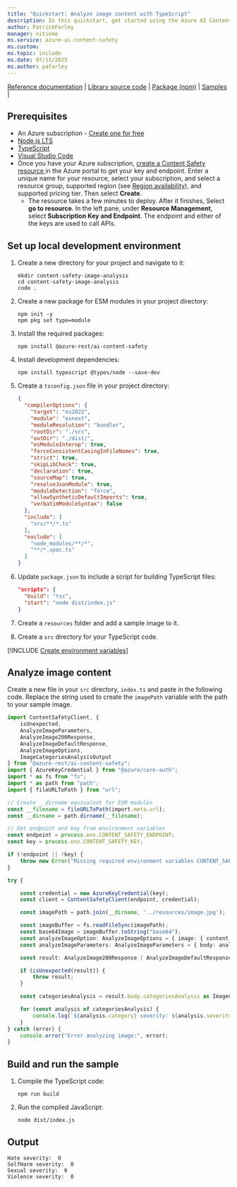 ```yaml
---
title: "Quickstart: Analyze image content with TypeScript"
description: In this quickstart, get started using the Azure AI Content Safety TypeScript SDK to analyze image content for objectionable material.
author: PatrickFarley
manager: nitinme
ms.service: azure-ai-content-safety
ms.custom:
ms.topic: include
ms.date: 07/11/2025
ms.author: pafarley
---
```


[Reference documentation](https://www.npmjs.com/package/@azure-rest/ai-content-safety/v/1.0.0) | [Library source code](https://github.com/Azure/azure-sdk-for-js/tree/main/sdk/contentsafety/ai-content-safety-rest) | [Package (npm)](https://www.npmjs.com/package/@azure-rest/ai-content-safety) | [Samples](https://github.com/Azure-Samples/AzureAIContentSafety/tree/main/js/1.0.0) |


## Prerequisites

* An Azure subscription - [Create one for free](https://azure.microsoft.com/free/cognitive-services/) 
* [Node.js LTS](https://nodejs.org/)
* [TypeScript](https://www.typescriptlang.org/)
* [Visual Studio Code](https://code.visualstudio.com/)
* Once you have your Azure subscription, <a href="https://aka.ms/acs-create"  title="Create a Content Safety resource"  target="_blank">create a Content Safety resource </a> in the Azure portal to get your key and endpoint. Enter a unique name for your resource, select your subscription, and select a resource group, supported region (see [Region availability](/azure/ai-services/content-safety/overview#region-availability)), and supported pricing tier. Then select **Create**.
  * The resource takes a few minutes to deploy. After it finishes, Select **go to resource**. In the left pane, under **Resource Management**, select **Subscription Key and Endpoint**. The endpoint and either of the keys are used to call APIs.

## Set up local development environment

1. Create a new directory for your project and navigate to it:

   ```console
   mkdir content-safety-image-analysis
   cd content-safety-image-analysis
   code .
   ```

2. Create a new package for ESM modules in your project directory:

   ```console
   npm init -y
   npm pkg set type=module
   ```

3. Install the required packages:

   ```console
   npm install @azure-rest/ai-content-safety
   ```

4. Install development dependencies:

   ```console
   npm install typescript @types/node --save-dev
   ```

5. Create a `tsconfig.json` file in your project directory:

   ```json
   {
     "compilerOptions": {
       "target": "es2022",
       "module": "esnext",
       "moduleResolution": "bundler",
       "rootDir": "./src",
       "outDir": "./dist/",
       "esModuleInterop": true,
       "forceConsistentCasingInFileNames": true,
       "strict": true,
       "skipLibCheck": true,
       "declaration": true,
       "sourceMap": true,
       "resolveJsonModule": true,
       "moduleDetection": "force",
       "allowSyntheticDefaultImports": true,
       "verbatimModuleSyntax": false
     },
     "include": [
       "src/**/*.ts"
     ],
     "exclude": [
       "node_modules/**/*",
       "**/*.spec.ts"
     ]
   }
   ```

6. Update `package.json` to include a script for building TypeScript files:

   ```json
   "scripts": {
     "build": "tsc",
     "start": "node dist/index.js"
   }
   ```

7. Create a `resources` folder and add a sample image to it.

8. Create a `src` directory for your TypeScript code.

[!INCLUDE [Create environment variables](../env-vars.md)]

## Analyze image content

Create a new file in your `src` directory, `index.ts` and paste in the following code. Replace the string used to create the `imagePath` variable with the path to your sample image.

```typescript
import ContentSafetyClient, {
    isUnexpected,
    AnalyzeImageParameters,
    AnalyzeImage200Response,
    AnalyzeImageDefaultResponse,
    AnalyzeImageOptions,
    ImageCategoriesAnalysisOutput
} from "@azure-rest/ai-content-safety";
import { AzureKeyCredential } from "@azure/core-auth";
import * as fs from "fs";
import * as path from "path";
import { fileURLToPath } from "url";

// Create __dirname equivalent for ESM modules
const __filename = fileURLToPath(import.meta.url);
const __dirname = path.dirname(__filename);

// Get endpoint and key from environment variables
const endpoint = process.env.CONTENT_SAFETY_ENDPOINT;
const key = process.env.CONTENT_SAFETY_KEY;

if (!endpoint || !key) {
    throw new Error("Missing required environment variables CONTENT_SAFETY_ENDPOINT or CONTENT_SAFETY_KEY");
}

try {

    const credential = new AzureKeyCredential(key);
    const client = ContentSafetyClient(endpoint, credential);

    const imagePath = path.join(__dirname, '../resources/image.jpg');

    const imageBuffer = fs.readFileSync(imagePath);
    const base64Image = imageBuffer.toString("base64");
    const analyzeImageOption: AnalyzeImageOptions = { image: { content: base64Image } };
    const analyzeImageParameters: AnalyzeImageParameters = { body: analyzeImageOption };

    const result: AnalyzeImage200Response | AnalyzeImageDefaultResponse = await client.path("/image:analyze").post(analyzeImageParameters);

    if (isUnexpected(result)) {
        throw result;
    }

    const categoriesAnalysis = result.body.categoriesAnalysis as ImageCategoriesAnalysisOutput[];

    for (const analysis of categoriesAnalysis) {
        console.log(`${analysis.category} severity: ${analysis.severity}`);
    }
} catch (error) {
    console.error("Error analyzing image:", error);
}
```

## Build and run the sample

1. Compile the TypeScript code:

   ```console
   npm run build
   ```

1. Run the compiled JavaScript:

   ```console
   node dist/index.js
   ```

## Output

```console
Hate severity:  0
SelfHarm severity:  0
Sexual severity:  0
Violence severity:  0
```